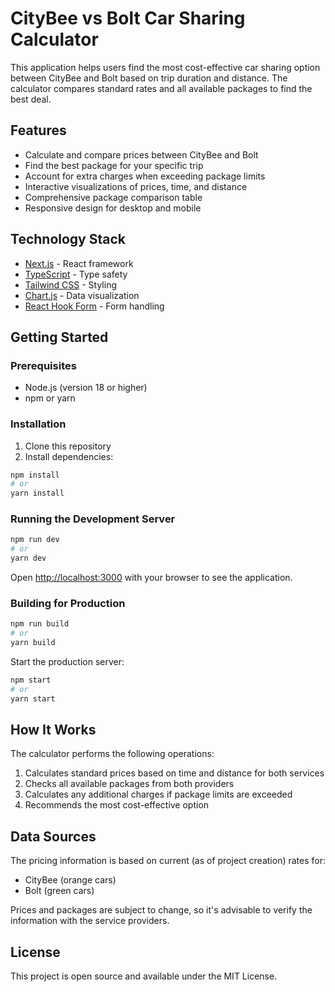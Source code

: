 # CityBee vs Bolt Car Sharing Calculator

This application helps users find the most cost-effective car sharing option between CityBee and Bolt based on trip duration and distance. The calculator compares standard rates and all available packages to find the best deal.

## Features

- Calculate and compare prices between CityBee and Bolt
- Find the best package for your specific trip
- Account for extra charges when exceeding package limits
- Interactive visualizations of prices, time, and distance
- Comprehensive package comparison table
- Responsive design for desktop and mobile

## Technology Stack

- [Next.js](https://nextjs.org/) - React framework
- [TypeScript](https://www.typescriptlang.org/) - Type safety
- [Tailwind CSS](https://tailwindcss.com/) - Styling
- [Chart.js](https://www.chartjs.org/) - Data visualization
- [React Hook Form](https://react-hook-form.com/) - Form handling

## Getting Started

### Prerequisites

- Node.js (version 18 or higher)
- npm or yarn

### Installation

1. Clone this repository
2. Install dependencies:

```bash
npm install
# or
yarn install
```

### Running the Development Server

```bash
npm run dev
# or
yarn dev
```

Open [http://localhost:3000](http://localhost:3000) with your browser to see the application.

### Building for Production

```bash
npm run build
# or
yarn build
```

Start the production server:

```bash
npm start
# or
yarn start
```

## How It Works

The calculator performs the following operations:

1. Calculates standard prices based on time and distance for both services
2. Checks all available packages from both providers
3. Calculates any additional charges if package limits are exceeded
4. Recommends the most cost-effective option

## Data Sources

The pricing information is based on current (as of project creation) rates for:

- CityBee (orange cars)
- Bolt (green cars)

Prices and packages are subject to change, so it's advisable to verify the information with the service providers.

## License

This project is open source and available under the MIT License.

